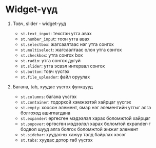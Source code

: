 # Widget-үүд

1. Товч, slider - widget-ууд
    - `st.text_input`: текстэн утга авах
    - `st.number_input`: тоон утга авах
    - `st.selectbox`: жагсаалтаас нэг утга сонгох
    - `st.multiselect`: жагсаалтаас олон утга сонгох
    - `st.checkbox`: утга сонгох box
    - `st.radio`: утга сонгох дугуй
    - `st.slider`: утга эсвэл интервал сонгох
    - `st.button`: товч үүсгэх
    - `st.file_uploader`: файл оруулах

2. Багана, tab, хуудас үүсгэх функцууд
    - `st.columns`: багана үүсгэх
    - `st.container`: тодорхой хэмжээтэй хайрцаг үүсгэх
    - `st.empty`: хоосон элемент, ямар нэг элементийн утгыг алга болгоход ашиглагдана
    - `st.expander`: өргөсгөн мэдээлэл харах боломжтой хайрцаг
    - `st.popover`: өргөсгөн мэдээлэл харах боломтой expander-г бодвол шууд алга болгох боломжтой жижиг элемент
    - `st.sidebar`: хуудасны хажуу талд байрлах хэсэг
    - `st.tabs`: хуудас дотор таб үүсгэх